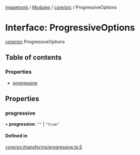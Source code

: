 [imagetools](../README.md) / [Modules](../modules.md) / [core/src](../modules/core_src.md) / ProgressiveOptions

# Interface: ProgressiveOptions

[core/src](../modules/core_src.md).ProgressiveOptions

## Table of contents

### Properties

- [progressive](core_src.ProgressiveOptions.md#progressive)

## Properties

### progressive

• **progressive**: ``""`` \| ``"true"``

#### Defined in

[core/src/transforms/progressive.ts:5](https://github.com/JonasKruckenberg/imagetools/blob/edbc774/packages/core/src/transforms/progressive.ts#L5)
